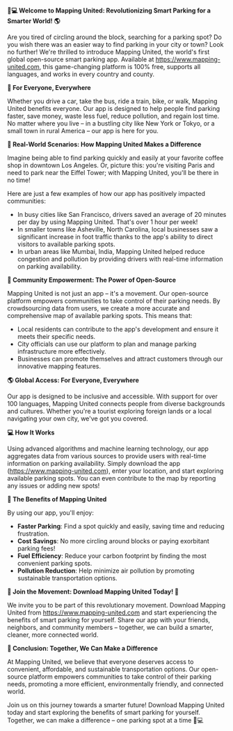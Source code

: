 **🚗💻 Welcome to Mapping United: Revolutionizing Smart Parking for a Smarter World! 🌎**

Are you tired of circling around the block, searching for a parking spot? Do you wish there was an easier way to find parking in your city or town? Look no further! We're thrilled to introduce Mapping United, the world's first global open-source smart parking app. Available at https://www.mapping-united.com, this game-changing platform is 100% free, supports all languages, and works in every country and county.

**🌟 For Everyone, Everywhere**

Whether you drive a car, take the bus, ride a train, bike, or walk, Mapping United benefits everyone. Our app is designed to help people find parking faster, save money, waste less fuel, reduce pollution, and regain lost time. No matter where you live – in a bustling city like New York or Tokyo, or a small town in rural America – our app is here for you.

**🚗 Real-World Scenarios: How Mapping United Makes a Difference**

Imagine being able to find parking quickly and easily at your favorite coffee shop in downtown Los Angeles. Or, picture this: you're visiting Paris and need to park near the Eiffel Tower; with Mapping United, you'll be there in no time!

Here are just a few examples of how our app has positively impacted communities:

* In busy cities like San Francisco, drivers saved an average of 20 minutes per day by using Mapping United. That's over 1 hour per week!
* In smaller towns like Asheville, North Carolina, local businesses saw a significant increase in foot traffic thanks to the app's ability to direct visitors to available parking spots.
* In urban areas like Mumbai, India, Mapping United helped reduce congestion and pollution by providing drivers with real-time information on parking availability.

**💚 Community Empowerment: The Power of Open-Source**

Mapping United is not just an app – it's a movement. Our open-source platform empowers communities to take control of their parking needs. By crowdsourcing data from users, we create a more accurate and comprehensive map of available parking spots. This means that:

* Local residents can contribute to the app's development and ensure it meets their specific needs.
* City officials can use our platform to plan and manage parking infrastructure more effectively.
* Businesses can promote themselves and attract customers through our innovative mapping features.

**🌎 Global Access: For Everyone, Everywhere**

Our app is designed to be inclusive and accessible. With support for over 100 languages, Mapping United connects people from diverse backgrounds and cultures. Whether you're a tourist exploring foreign lands or a local navigating your own city, we've got you covered.

**💻 How It Works**

Using advanced algorithms and machine learning technology, our app aggregates data from various sources to provide users with real-time information on parking availability. Simply download the app (https://www.mapping-united.com), enter your location, and start exploring available parking spots. You can even contribute to the map by reporting any issues or adding new spots!

**💪 The Benefits of Mapping United**

By using our app, you'll enjoy:

* **Faster Parking**: Find a spot quickly and easily, saving time and reducing frustration.
* **Cost Savings**: No more circling around blocks or paying exorbitant parking fees!
* **Fuel Efficiency**: Reduce your carbon footprint by finding the most convenient parking spots.
* **Pollution Reduction**: Help minimize air pollution by promoting sustainable transportation options.

**🎉 Join the Movement: Download Mapping United Today! 📲**

We invite you to be part of this revolutionary movement. Download Mapping United from https://www.mapping-united.com and start experiencing the benefits of smart parking for yourself. Share our app with your friends, neighbors, and community members – together, we can build a smarter, cleaner, more connected world.

**🌟 Conclusion: Together, We Can Make a Difference**

At Mapping United, we believe that everyone deserves access to convenient, affordable, and sustainable transportation options. Our open-source platform empowers communities to take control of their parking needs, promoting a more efficient, environmentally friendly, and connected world.

Join us on this journey towards a smarter future! Download Mapping United today and start exploring the benefits of smart parking for yourself. Together, we can make a difference – one parking spot at a time 🚗💻